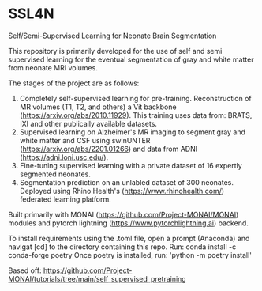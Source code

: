 # SSL4N
Self/Semi-Supervised Learning for Neonate Brain Segmentation

This repository is primarily developed for the use of self and semi supervised learning for the eventual segmentation of gray and white matter from neonate MRI volumes.

The stages of the project are as follows:
1) Completely self-supervised learning for pre-training. Reconstruction of MR volumes (T1, T2, and others) a Vit backbone (https://arxiv.org/abs/2010.11929). This training uses data from: BRATS, IXI and other publically available datasets.
2) Supervised learning on Alzheimer's MR imaging to segment gray and white matter and CSF using swinUNTER (https://arxiv.org/abs/2201.01266) and data from ADNI (https://adni.loni.usc.edu/).
3) Fine-tuning supervised learning with a private dataset of 16 expertly segmented neonates.
4) Segmentation prediction on an unlabled dataset of 300 neonates. Deployed using Rhino Health's (https://www.rhinohealth.com/) federated learning platform. 

Built primarily with MONAI (https://github.com/Project-MONAI/MONAI) modules and pytorch lightning (https://www.pytorchlightning.ai) backend.

To install requirements using the .toml file, open a prompt (Anaconda) and navigat [cd] to the directory containing this repo. Run: conda install -c conda-forge poetry
Once poetry is installed, run: 'python -m poetry install'

Based off:
https://github.com/Project-MONAI/tutorials/tree/main/self_supervised_pretraining
